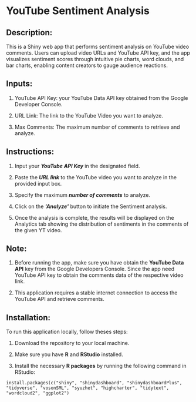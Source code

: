 # YouTube Sentiment Analysis
## Description:
This is a Shiny web app that performs sentiment analysis on YouTube video comments. Users can upload video URLs and YouTube API key, and the app visualizes sentiment scores through intuitive pie charts, word clouds, and bar charts, enabling content creators to gauge audience reactions.

## Inputs:
1. YouTube API Key: your YouTube Data API key obtained from the Google Developer Console.

2. URL Link: The link to the YouTube Video you want to analyze.

3. Max Comments: The maximum number of comments to retrieve and analyze.

## Instructions:
1. Input your **_YouTube API Key_** in the designated field.

2. Paste the _**URL link**_ to the YouTube video you want to analyze in the provided input box.

3. Specify the maximum _**number of comments**_ to analyze.

4. Click on the _**'Analyze'**_ button to initiate the Sentiment analysis.

5. Once the analysis is complete, the results will be displayed on the Analytics tab showing the distribution of sentiments in the comments of the given YT video.

## Note:
1. Before running the app, make sure you have obtain the **YouTube Data API** key from the Google Developers Console. Since the app need YouTube API key to obtain the comments data of the respective video link.

2. This application requires a stable internet connection to access the YouTube API and retrieve comments.

## Installation:
To run this application locally, follow theses steps:

1. Download the repository to your local machine.

2. Make sure you have **R** and **RStudio** installed.

3. Install the necessary **R packages** by running the following command in RStudio:

```
install.packages(c("shiny", "shinydashboard", "shinydashboardPlus", "tidyverse", "vosonSML", "syuzhet", "highcharter", "tidytext", "wordcloud2", "ggplot2")
```
